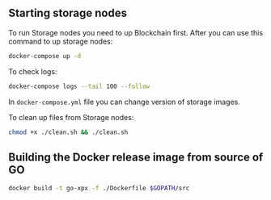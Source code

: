 ## Starting storage nodes
To run Storage nodes you need to up Blockchain first.
After you can use this command to up storage nodes:

```bash
docker-compose up -d
```
To check logs:
```bash
docker-compose logs --tail 100 --follow
```

In `docker-compose.yml` file you can change version of storage images.

To clean up files from Storage nodes:
```bash
chmod +x ./clean.sh && ./clean.sh
```

## Building the Docker release image from source of GO

```bash
docker build -t go-xpx -f ./Dockerfile $GOPATH/src
```
